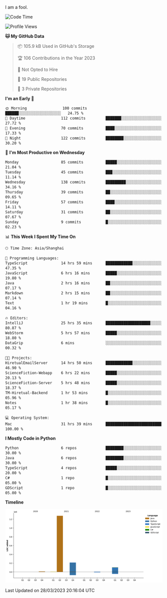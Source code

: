 I am a fool.

<!--START_SECTION:waka-->
![Code Time](http://img.shields.io/badge/Code%20Time-228%20hrs%2041%20mins-blue)

![Profile Views](http://img.shields.io/badge/Profile%20Views-1-blue)

**🐱 My GitHub Data** 

> 📦 105.9 kB Used in GitHub's Storage 
 > 
> 🏆 106 Contributions in the Year 2023
 > 
> 🚫 Not Opted to Hire
 > 
> 📜 19 Public Repositories 
 > 
> 🔑 3 Private Repositories 
 > 
**I'm an Early 🐤** 

```text
🌞 Morning                100 commits         ██████░░░░░░░░░░░░░░░░░░░   24.75 % 
🌆 Daytime                112 commits         ███████░░░░░░░░░░░░░░░░░░   27.72 % 
🌃 Evening                70 commits          ████░░░░░░░░░░░░░░░░░░░░░   17.33 % 
🌙 Night                  122 commits         ████████░░░░░░░░░░░░░░░░░   30.20 % 
```
📅 **I'm Most Productive on Wednesday** 

```text
Monday                   85 commits          █████░░░░░░░░░░░░░░░░░░░░   21.04 % 
Tuesday                  45 commits          ███░░░░░░░░░░░░░░░░░░░░░░   11.14 % 
Wednesday                138 commits         █████████░░░░░░░░░░░░░░░░   34.16 % 
Thursday                 39 commits          ██░░░░░░░░░░░░░░░░░░░░░░░   09.65 % 
Friday                   57 commits          ████░░░░░░░░░░░░░░░░░░░░░   14.11 % 
Saturday                 31 commits          ██░░░░░░░░░░░░░░░░░░░░░░░   07.67 % 
Sunday                   9 commits           █░░░░░░░░░░░░░░░░░░░░░░░░   02.23 % 
```


📊 **This Week I Spent My Time On** 

```text
🕑︎ Time Zone: Asia/Shanghai

💬 Programming Languages: 
TypeScript               14 hrs 59 mins      ████████████░░░░░░░░░░░░░   47.35 % 
JavaScript               6 hrs 16 mins       █████░░░░░░░░░░░░░░░░░░░░   19.80 % 
Java                     2 hrs 16 mins       ██░░░░░░░░░░░░░░░░░░░░░░░   07.17 % 
Markdown                 2 hrs 15 mins       ██░░░░░░░░░░░░░░░░░░░░░░░   07.14 % 
Text                     1 hr 19 mins        █░░░░░░░░░░░░░░░░░░░░░░░░   04.16 % 

🔥 Editors: 
IntelliJ                 25 hrs 35 mins      ████████████████████░░░░░   80.87 % 
WebStorm                 5 hrs 57 mins       █████░░░░░░░░░░░░░░░░░░░░   18.80 % 
DataGrip                 6 mins              ░░░░░░░░░░░░░░░░░░░░░░░░░   00.32 % 

🐱‍💻 Projects: 
HiretualEmailServer      14 hrs 50 mins      ████████████░░░░░░░░░░░░░   46.90 % 
ScienceFiction-Webapp    6 hrs 22 mins       █████░░░░░░░░░░░░░░░░░░░░   20.13 % 
ScienceFiction-Server    5 hrs 48 mins       █████░░░░░░░░░░░░░░░░░░░░   18.37 % 
TM-Hiretual-Backend      1 hr 53 mins        █░░░░░░░░░░░░░░░░░░░░░░░░   05.96 % 
Notes                    1 hr 38 mins        █░░░░░░░░░░░░░░░░░░░░░░░░   05.17 % 

💻 Operating System: 
Mac                      31 hrs 39 mins      █████████████████████████   100.00 % 
```

**I Mostly Code in Python** 

```text
Python                   6 repos             ████████░░░░░░░░░░░░░░░░░   30.00 % 
Java                     6 repos             ████████░░░░░░░░░░░░░░░░░   30.00 % 
TypeScript               4 repos             █████░░░░░░░░░░░░░░░░░░░░   20.00 % 
C#                       1 repo              █░░░░░░░░░░░░░░░░░░░░░░░░   05.00 % 
GDScript                 1 repo              █░░░░░░░░░░░░░░░░░░░░░░░░   05.00 % 
```



**Timeline**

![Lines of Code chart](https://raw.githubusercontent.com/VeejaLiu/VeejaLiu/master/assets/bar_graph.png)


 Last Updated on 28/03/2023 20:16:04 UTC
<!--END_SECTION:waka-->
